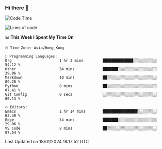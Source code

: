 ### Hi there 👋

<!--
**nicehiro/nicehiro** is a ✨ _special_ ✨ repository because its `README.md` (this file) appears on your GitHub profile.

Here are some ideas to get you started:

- 🔭 I’m currently working on ...
- 🌱 I’m currently learning ...
- 👯 I’m looking to collaborate on ...
- 🤔 I’m looking for help with ...
- 💬 Ask me about ...
- 📫 How to reach me: ...
- 😄 Pronouns: ...
- ⚡ Fun fact: ...
-->

<!--START_SECTION:waka-->
![Code Time](http://img.shields.io/badge/Code%20Time-191%20hrs%2051%20mins-blue)

![Lines of code](https://img.shields.io/badge/From%20Hello%20World%20I%27ve%20Written-2.6%20million%20lines%20of%20code-blue)

📊 **This Week I Spent My Time On** 

```text
🕑︎ Time Zone: Asia/Hong_Kong

💬 Programming Languages: 
Org                      1 hr 3 mins         ██████████████░░░░░░░░░░░   54.12 % 
Other                    34 mins             ███████░░░░░░░░░░░░░░░░░░   29.06 % 
Markdown                 10 mins             ██░░░░░░░░░░░░░░░░░░░░░░░   09.28 % 
Python                   8 mins              ██░░░░░░░░░░░░░░░░░░░░░░░   07.41 % 
Git Config               0 secs              ░░░░░░░░░░░░░░░░░░░░░░░░░   00.13 % 

🔥 Editors: 
Emacs                    1 hr 14 mins        ████████████████░░░░░░░░░   63.40 % 
Edge                     34 mins             ███████░░░░░░░░░░░░░░░░░░   29.06 % 
VS Code                  8 mins              ██░░░░░░░░░░░░░░░░░░░░░░░   07.54 % 
```


 Last Updated on 18/01/2024 18:17:52 UTC
<!--END_SECTION:waka-->
